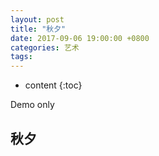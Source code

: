 ```yaml
---
layout: post
title: "秋夕"
date: 2017-09-06 19:00:00 +0800 
categories: 艺术
tags: 
---
```

* content
{:toc}

Demo only

<!-- more -->

## 秋夕

<audio style="height:30%;width:30%" autoplay contorls src="https://res.wx.qq.com/voice/getvoice?mediaid=MjM5NjU5NDkzMl8yNjUxODI5OTk3"></audio>